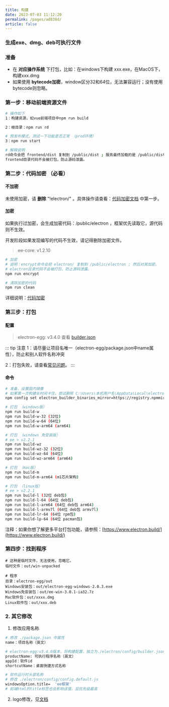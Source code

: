 ```yaml
---
title: 构建
date: 2023-07-03 11:12:20
permalink: /pages/ad838d/
article: false
---
```


### 生成exe、dmg、deb可执行文件

###  准备
- 在 **对应操作系统** 下打包，比如：在windows下构建 xxx.exe，在MacOS下，构建xxx.dmg
- 如果使用 **bytecode加密**，window区分32和64位，无法兼容运行；没有使用bytecode则忽略。

###  第一步：移动前端资源文件
```bash
# 操作如下
1：构建资源，如vue前端项目中npm run build

2：根目录：npm run rd

# 预发布模式，测试一下功能是否正常 （prod环境）
3：npm run start 

# 解释说明
rd命令会把 frontend/dist 复制到 /public/dist ; 服务最终加载的是 /public/dist前端资源。
frontend目录代码不会被打包，防止源码泄露。
```

###  第二步：代码加密 （必看）
#### 不加密
未使用加密，请 **删除** "!electron/" 。具体操作请查看：[代码加密文档](/pages/383ba6/) 中第一步。

#### 加密
如果执行过加密，会生成加密代码：/public/electron ，框架优先读取它，源代码则不生效。

开发阶段如果发现编写的代码不生效，请记得删除加密文件。

> ee-core: v1.2.10

```bash
# 加密
# 说明：encrypt命令会把 electron/ 复制到 /public/electron ; 然后对其加密。
# electron目录代码不会被打包，防止源码泄露。
npm run encrypt

# 清除加密的代码
npm run clean
```

详细说明：[代码加密](/pages/383ba6/)

###  第三步：打包
#### 配置
> electron-egg: v3.4.0
查看 [builder.json](/pages/2df2e6/)

::: tip 注意
1：请尽量让项目名唯一（electron-egg/package.json中name属性），防止和别人软件名称冲突

2：打包失败，请查看[常见问题](/pages/23649b/)。
:::

#### 命令
```bash
# 准备，设置国内镜像
# 如果第一次构建长时间卡住，尝试删除 C:\Users\本机用户名\AppData\Local\electron\Cache 把这个目录清空，并重试
npm config set electron_builder_binaries_mirror=https://registry.npmmirror.com/-/binary/electron-builder-binaries/

# 打包 （windows版）
npm run build-w
npm run build-w-32 (32位)
npm run build-w-64 (64位)
npm run build-w-arm64 (arm64)

# 打包 （windows 免安装版）
# ee > v2.2.1
npm run build-wz
npm run build-wz-32 (32位)
npm run build-wz-64 (64位)
npm run build-wz-arm64 (arm64)

# 打包 （mac版）
npm run build-m
npm run build-m-arm64 (m1芯片架构)

# 打包 （linux版）
# ee > v2.2.1
npm run build-l (32位 deb包)
npm run build-l-64 (64位 deb包)
npm run build-l-arm64 (64位 deb包 arm64)
npm run build-l-armv7l (64位 deb包 armv7l)
npm run build-lr-64 (64位 rpm包)
npm run build-lp-64 (64位 pacman包)
```
注释：如果你想了解更多平台打包功能，请参照：[https://www.electron.build/](https://www.electron.build/)

###  第四步：找到程序
```
# 这种是临时文件，无法使用，忽略它。
临时文件：out/win-unpacked

# 程序
目录：electron-egg/out
Windows安装包：out/electron-egg-windows-2.0.3.exe  
Windows免安装包：out/ee-win-3.0.1-ia32.7z
Mac软件包：out/xxxx.dmg
Linux软件包：out/xxx.deb 
```
### 2. 其它修改

1. 修改应用名称
```bash
# 修改 ./package.json 中属性
name：项目名称（英文）

# electron-egg:v3.4.0版本，将构建配置，独立为./electron/config/builder.json 文件
productName: 可执行程序名称（英文）
appId：软件id
shortcutName：桌面快捷方式名称

# 软件运行时头部名称
# 修改 ./electron/config/config.default.js
windowsOption.title=  'ee框架'
# 前端html的title标签也会影响该值，且优先级最高
```

2. logo修改，见[文档](/pages/801f4c/)


